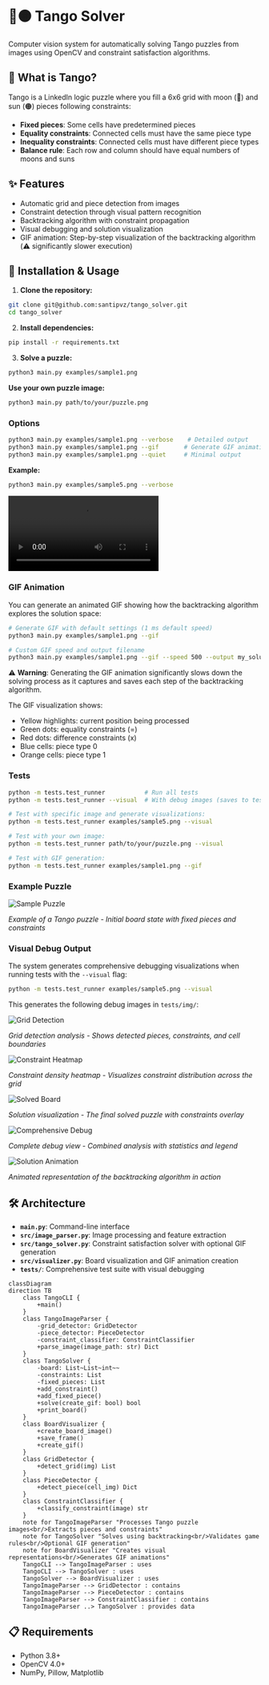 # 🌙🟠 Tango Solver

Computer vision system for automatically solving Tango puzzles from images using OpenCV and constraint satisfaction algorithms.

## 🎯 What is Tango?

Tango is a LinkedIn logic puzzle where you fill a 6x6 grid with moon (🌙) and sun (🟠) pieces following constraints:
- **Fixed pieces**: Some cells have predetermined pieces
- **Equality constraints**: Connected cells must have the same piece type
- **Inequality constraints**: Connected cells must have different piece types
- **Balance rule**: Each row and column should have equal numbers of moons and suns

## ✨ Features

- Automatic grid and piece detection from images
- Constraint detection through visual pattern recognition
- Backtracking algorithm with constraint propagation
- Visual debugging and solution visualization
- GIF animation: Step-by-step visualization of the backtracking algorithm (⚠️ significantly slower execution)

## 🚀 Installation & Usage

1. **Clone the repository:**
```bash
git clone git@github.com:santipvz/tango_solver.git
cd tango_solver
```

2. **Install dependencies:**
```bash
pip install -r requirements.txt
```

3. **Solve a puzzle:**
```bash
python3 main.py examples/sample1.png
```

**Use your own puzzle image:**
```bash
python3 main.py path/to/your/puzzle.png
```

### Options

```bash
python3 main.py examples/sample1.png --verbose    # Detailed output
python3 main.py examples/sample1.png --gif       # Generate GIF animation (⚠️ much slower)
python3 main.py examples/sample1.png --quiet     # Minimal output
```

**Example:**
```bash
python3 main.py examples/sample5.png --verbose
```
<video controls src="assets/test.mp4" title="Title"></video>
### GIF Animation

You can generate an animated GIF showing how the backtracking algorithm explores the solution space:

```bash
# Generate GIF with default settings (1 ms default speed)
python3 main.py examples/sample1.png --gif

# Custom GIF speed and output filename
python3 main.py examples/sample1.png --gif --speed 500 --output my_solution.gif
```

⚠️ **Warning**: Generating the GIF animation significantly slows down the solving process as it captures and saves each step of the backtracking algorithm.

The GIF visualization shows:
- Yellow highlights: current position being processed
- Green dots: equality constraints (=)
- Red dots: difference constraints (x)
- Blue cells: piece type 0
- Orange cells: piece type 1

### Tests

```bash
python -m tests.test_runner           # Run all tests
python -m tests.test_runner --visual  # With debug images (saves to tests/img/)

# Test with specific image and generate visualizations:
python -m tests.test_runner examples/sample5.png --visual

# Test with your own image:
python -m tests.test_runner path/to/your/puzzle.png --visual

# Test with GIF generation:
python -m tests.test_runner examples/sample1.png --gif
```

### Example Puzzle

![Sample Puzzle](examples/sample5.png)

*Example of a Tango puzzle - Initial board state with fixed pieces and constraints*

### Visual Debug Output

The system generates comprehensive debugging visualizations when running tests with the `--visual` flag:

```bash
python -m tests.test_runner examples/sample5.png --visual
```

This generates the following debug images in `tests/img/`:

![Grid Detection](assets/grid_detection_debug.png)

*Grid detection analysis - Shows detected pieces, constraints, and cell boundaries*

![Constraint Heatmap](assets/constraint_heatmap.png)

*Constraint density heatmap - Visualizes constraint distribution across the grid*

![Solved Board](assets/solved_board.png)

*Solution visualization - The final solved puzzle with constraints overlay*

![Comprehensive Debug](assets/comprehensive_visualization.png)

*Complete debug view - Combined analysis with statistics and legend*

![Solution Animation](assets/sample5_solution.gif)

*Animated representation of the backtracking algorithm in action*


## 🛠️ Architecture

- **`main.py`**: Command-line interface
- **`src/image_parser.py`**: Image processing and feature extraction
- **`src/tango_solver.py`**: Constraint satisfaction solver with optional GIF generation
- **`src/visualizer.py`**: Board visualization and GIF animation creation
- **`tests/`**: Comprehensive test suite with visual debugging

```mermaid
classDiagram
direction TB
    class TangoCLI {
        +main()
    }
    class TangoImageParser {
        -grid_detector: GridDetector
        -piece_detector: PieceDetector
        -constraint_classifier: ConstraintClassifier
        +parse_image(image_path: str) Dict
    }
    class TangoSolver {
        -board: List~List~int~~
        -constraints: List
        -fixed_pieces: List
        +add_constraint()
        +add_fixed_piece()
        +solve(create_gif: bool) bool
        +print_board()
    }
    class BoardVisualizer {
        +create_board_image()
        +save_frame()
        +create_gif()
    }
    class GridDetector {
        +detect_grid(img) List
    }
    class PieceDetector {
        +detect_piece(cell_img) Dict
    }
    class ConstraintClassifier {
        +classify_constraint(image) str
    }
    note for TangoImageParser "Processes Tango puzzle images<br/>Extracts pieces and constraints"
    note for TangoSolver "Solves using backtracking<br/>Validates game rules<br/>Optional GIF generation"
    note for BoardVisualizer "Creates visual representations<br/>Generates GIF animations"
    TangoCLI --> TangoImageParser : uses
    TangoCLI --> TangoSolver : uses
    TangoSolver --> BoardVisualizer : uses
    TangoImageParser --> GridDetector : contains
    TangoImageParser --> PieceDetector : contains
    TangoImageParser --> ConstraintClassifier : contains
    TangoImageParser ..> TangoSolver : provides data
```
## 📋 Requirements

- Python 3.8+
- OpenCV 4.0+
- NumPy, Pillow, Matplotlib
